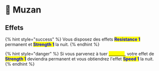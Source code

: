 # 🔴 Muzan

## Effets

{% hint style="success" %}
Vous disposez des effets <mark style="color:blue;">**Resistance 1**</mark> permanent et <mark style="color:blue;">**Strength 1**</mark> la nuit.
{% endhint %}

{% hint style="danger" %}
Si vous parvenez à tuer [<mark style="color:yellow;">**Nezuko**</mark>](nezuko.md), votre effet de <mark style="color:blue;">**Strength 1**</mark> deviendra permanent et vous obtiendrez l'effet <mark style="color:blue;">**Speed 1**</mark> la nuit.
{% endhint %}
